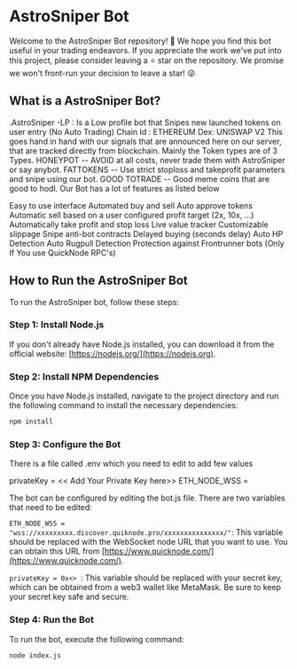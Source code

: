 # AstroSniper Bot

Welcome to the AstroSniper Bot repository! 👋 We hope you find this bot useful in your trading endeavors. If you appreciate the work we've put into this project, please consider leaving a ⭐️ star on the repository. We promise we won't front-run your decision to leave a star! 😜

## What is a AstroSniper Bot?

.AstroSniper -LP :  Is a Low profile bot that Snipes new launched tokens on user entry (No Auto Trading)
Chain Id : ETHEREUM
Dex: UNISWAP V2
This goes hand in hand with our signals that are announced here on our server, that are tracked directly from blockchain.
Mainly the Token types are of 3 Types.
HONEYPOT -- AVOID at all costs, never trade them with AstroSniper or say anybot.
FATTOKENS -- Use strict stoploss and takeprofit parameters and snipe using our bot.
GOOD TOTRADE -- Good meme coins that are good to hodl.
Our Bot has a lot of features as listed below

Easy to use interface 
Automated buy and sell
Auto approve tokens 
Automatic sell based on a user configured profit target (2x, 10x, …)
Automatically take profit and stop loss 
Live value tracker
Customizable slippage 
Snipe anti-bot contracts
Delayed buying (seconds delay) 
Auto HP Detection
Auto Rugpull Detection
Protection against Frontrunner bots  (Only If You use QuickNode RPC's)

## How to Run the AstroSniper Bot

To run the AstroSniper bot, follow these steps:

### Step 1: Install Node.js

If you don't already have Node.js installed, you can download it from the official website: [https://nodejs.org/](https://nodejs.org).


### Step 2: Install NPM Dependencies

Once you have Node.js installed, navigate to the project directory and run the following command to install the necessary dependencies:

```bash
npm install
```

### Step 3: Configure the Bot

There is a file called .env which you need to edit to add few values

privateKey = << Add Your Private Key here>>
ETH_NODE_WSS = 


The bot can be configured by editing the bot.js file. There are two variables that need to be edited:

<code>ETH_NODE_WSS = "wss://xxxxxxxxx.discover.quiknode.pro/xxxxxxxxxxxxxxx/"</code>: This variable should be replaced with the WebSocket node URL that you want to use. You can obtain this URL from [https://www.quicknode.com/](https://www.quicknode.com/).

<code>privateKey = 0x<<your secret key>> </code>: This variable should be replaced with your secret key, which can be obtained from a web3 wallet like MetaMask. Be sure to keep your secret key safe and secure.

### Step 4: Run the Bot

To run the bot, execute the following command:
```bash
node index.js
```
 